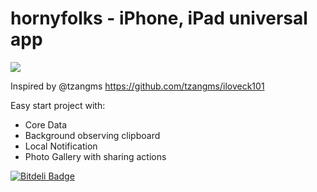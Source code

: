 hornyfolks - iPhone, iPad universal app
==========

![](/docs/hornyfolks.gif)

Inspired by @tzangms
https://github.com/tzangms/iloveck101

Easy start project with:
- Core Data
- Background observing clipboard
- Local Notification
- Photo Gallery with sharing actions


[![Bitdeli Badge](https://d2weczhvl823v0.cloudfront.net/saiday/hornyfolks/trend.png)](https://bitdeli.com/free "Bitdeli Badge")

